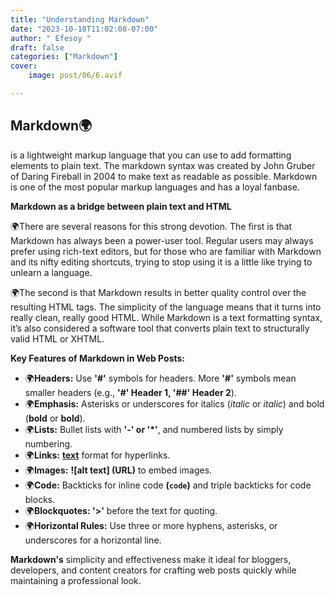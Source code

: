 ```yaml
---
title: "Understanding Markdown"
date: "2023-10-18T11:02:08-07:00"
author: " Efesoy "
draft: false
categories: ["Markdown"]
cover:
    image: post/06/6.avif

---
```

## Markdown🌍
is a lightweight markup language that you can use to add formatting elements to plain text. The markdown syntax was created by John Gruber of Daring Fireball in 2004 to make text as readable as possible. Markdown is one of the most popular markup languages and has a loyal fanbase.

**Markdown as a bridge between plain text and HTML**

🌍There are several reasons for this strong devotion. The first is that Markdown has always been a power-user tool. Regular users may always prefer using rich-text editors, but for those who are familiar with Markdown and its nifty editing shortcuts, trying to stop using it is a little like trying to unlearn a language.

🌍The second is that Markdown results in better quality control over the resulting HTML tags. The simplicity of the language means that it turns into really clean, really good HTML. While Markdown is a text formatting syntax, it’s also considered a software tool that converts plain text to structurally valid HTML or XHTML. 

**Key Features of Markdown in Web Posts:**
- 🌍**Headers:** Use **'#'** symbols for headers. More **'#'** symbols mean smaller headers (e.g., **'#' Header 1, '##' Header 2**).
- 🌍**Emphasis:** Asterisks or underscores for italics (*italic* or _italic_) and bold (**bold** or __bold__).
- 🌍**Lists:** Bullet lists with **'-' or '*'**, and numbered lists by simply numbering.
- 🌍**Links:** **[text](URL)** format for hyperlinks.
- 🌍**Images:** **![alt text] (URL)** to embed images.
- 🌍**Code:** Backticks for inline code **(`code`)** and triple backticks for code blocks.
- 🌍**Blockquotes: '>'** before the text for quoting.
- 🌍**Horizontal Rules:** Use three or more hyphens, asterisks, or underscores for a horizontal line.

**Markdown's** simplicity and effectiveness make it ideal for bloggers, developers, and content creators for crafting web posts quickly while maintaining a professional look.





